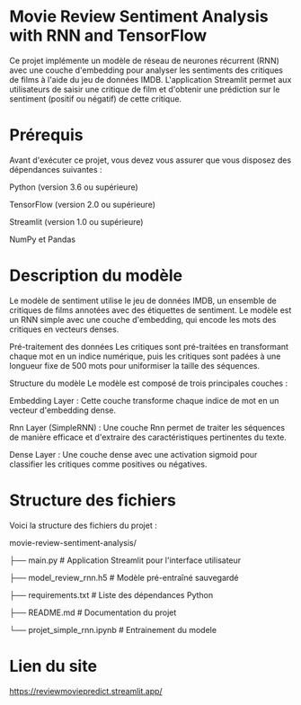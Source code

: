 # Movie Review Sentiment Analysis with RNN and TensorFlow
Ce projet implémente un modèle de réseau de neurones récurrent (RNN) avec une couche d'embedding pour analyser les sentiments des critiques de films à l'aide du jeu de données IMDB.
L'application Streamlit permet aux utilisateurs de saisir une critique de film et d'obtenir une prédiction sur le sentiment (positif ou négatif) de cette critique.
# Prérequis
Avant d'exécuter ce projet, vous devez vous assurer que vous disposez des dépendances suivantes :

Python (version 3.6 ou supérieure)

TensorFlow (version 2.0 ou supérieure)

Streamlit (version 1.0 ou supérieure)

NumPy et Pandas
# Description du modèle
Le modèle de sentiment utilise le jeu de données IMDB, un ensemble de critiques de films annotées avec des étiquettes de sentiment. Le modèle est un RNN simple avec une couche d'embedding, qui encode les mots des critiques en vecteurs denses.

Pré-traitement des données
Les critiques sont pré-traitées en transformant chaque mot en un indice numérique, puis les critiques sont padées à une longueur fixe de 500 mots pour uniformiser la taille des séquences.

Structure du modèle
Le modèle est composé de trois principales couches :

Embedding Layer : Cette couche transforme chaque indice de mot en un vecteur d'embedding dense.

Rnn Layer (SimpleRNN) : Une couche Rnn permet de traiter les séquences de manière efficace et d'extraire des caractéristiques pertinentes du texte.

Dense Layer : Une couche dense avec une activation sigmoid pour classifier les critiques comme positives ou négatives.
# Structure des fichiers
Voici la structure des fichiers du projet :

movie-review-sentiment-analysis/

├── main.py                # Application Streamlit pour l'interface utilisateur

├── model_review_rnn.h5    # Modèle pré-entraîné sauvegardé

├── requirements.txt       # Liste des dépendances Python

├── README.md             # Documentation du projet

└── projet_simple_rnn.ipynb          # Entrainement du modele
# Lien du site
https://reviewmoviepredict.streamlit.app/
